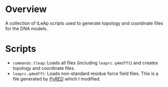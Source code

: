 # Overview 

A collection of tLeAp scripts used to generate topology and coordinate files for the DNA models.

# Scripts

* `commands.tleap`: Loads all files (including `leaprc.q4mdfft`) and creates topology and coordinate files.
* `leaprc.q4mdfft`: Loads non-standard residue force field files. This is a file generated by <cite>[PyRED][1]</cite> which I modified.

[1]: https://upjv.q4md-forcefieldtools.org/REDServer-Development/
